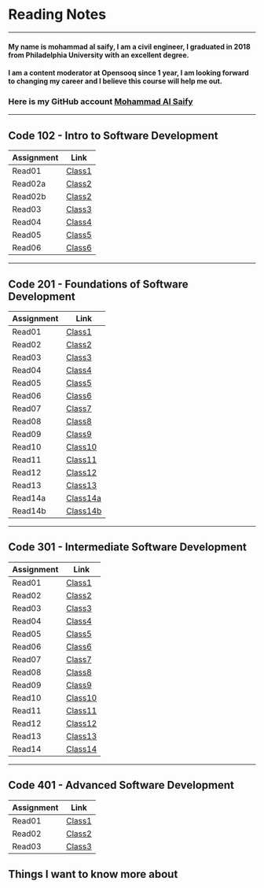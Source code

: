 # Reading Notes
---


#### My name is mohammad al saify, I am a civil engineer, I graduated in 2018 from Philadelphia University with an excellent degree.
#### I am a content moderator at Opensooq since 1 year, I am looking forward to changing my career and I believe this course will help me out.
### Here is my GitHub account [Mohammad Al Saify](https://github.com/saify96)

---
## Code 102 - Intro to Software Development


Assignment | Link
------------ | -------------
Read01 | [Class1](102/read01.md)
Read02a | [Class2](102/read02a.md)
Read02b | [Class2](102/read02b.md)
Read03  | [Class3](102/read03.md)
Read04  | [Class4](102/read04.md)
Read05  | [Class5](102/read05.md)
Read06  | [Class6](102/sread06.md)

---

## Code 201 - Foundations of Software Development

Assignment | Link
-------------- | ---------------
Read01 | [Class1](201/class01.md)
Read02 | [Class2](201/class02.md)
Read03|  [Class3](201/class03.md)
Read04  | [Class4](201/class04.md)
Read05  | [Class5](201/read05.md)
Read06 | [Class6](201/class06.md)
Read07 | [Class7](201/class07.md)
Read08 | [Class8](201/class08.md)
Read09 |[Class9](201/class09.md)
Read10 | [Class10](201/class10.md)
Read11 | [Class11](201/class11.md)
Read12 | [Class12](201/class12.md)
Read13 | [Class13](201/class13.md)
Read14a | [Class14a](201/class14a.md)
Read14b | [Class14b](201/class14b.md)

---

## Code 301 - Intermediate Software Development

Assignment | Link
-------------- | ---------------
Read01 | [Class1](301/class01.md)
Read02 | [Class2](301/class02.md)
Read03 | [Class3](301/class03.md)
Read04 | [Class4](301/class04.md)
Read05 | [Class5](301/class05.md)
Read06 | [Class6](301/class06.md)
Read07 | [Class7](301/class07.md)
Read08 | [Class8](301/class08.md)
Read09 | [Class9](301/class09.md)
Read10 | [Class10](301/class10.md)
Read11 | [Class11](301/class11.md)
Read12 | [Class12](301/class12.md)
Read13 | [Class13](301/class13.md)
Read14 | [Class14](301/class14.md)

---

## Code 401 - Advanced Software Development
Assignment | Link
-------------- | ---------------
Read01 | [Class1](401/class01.md)
Read02 | [Class2](401/class02.md)
Read03 | [Class3](401/class03.md)



## Things I want to know more about